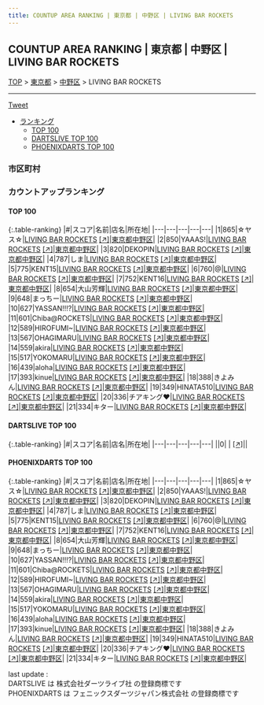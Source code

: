 ```yaml
---
title: COUNTUP AREA RANKING | 東京都 | 中野区 | LIVING BAR ROCKETS
---
```

## COUNTUP AREA RANKING | 東京都 | 中野区 | LIVING BAR ROCKETS

[TOP](/darts/rank/) > [東京都](/darts/rank/東京都/) > [中野区](/darts/rank/東京都/中野区/) > LIVING BAR ROCKETS

___

<a href="https://twitter.com/share?ref_src=twsrc%5Etfw" data-text="COUNTUP AREA RANKING | 東京都中野区LIVING BAR ROCKETS" class="twitter-share-button" data-hashtags="DARTSLIVE,PHOENIXDARTS,darts,ダーツ" data-show-count="false">Tweet</a>

* [ランキング](#カウントアップランキング)
    * [TOP 100](#top-100)
    * [DARTSLIVE TOP 100](#dartslive-top-100)
    * [PHOENIXDARTS TOP 100](#phoenixdarts-top-100)

### 市区町村

<ul>

</ul>

### カウントアップランキング

#### TOP 100



{:.table-ranking}
|#|スコア|名前|店名|所在地|
|---|---|---|---|---|
|1|865|<span class="rank-name-pd">☆ヤス☆</span>|<a href="/darts/rank/shops/52563.html">LIVING BAR ROCKETS</a> <a href="https://vs.phoenixdarts.com/jp/shop/shopDetailInfo/s_52563?s_seq=52563">[↗]</a>|<a href="/darts/rank/東京都/中野区">東京都中野区</a>|
|2|850|<span class="rank-name-pd">YAAAS!</span>|<a href="/darts/rank/shops/52563.html">LIVING BAR ROCKETS</a> <a href="https://vs.phoenixdarts.com/jp/shop/shopDetailInfo/s_52563?s_seq=52563">[↗]</a>|<a href="/darts/rank/東京都/中野区">東京都中野区</a>|
|3|820|<span class="rank-name-pd">DEKOPIN</span>|<a href="/darts/rank/shops/52563.html">LIVING BAR ROCKETS</a> <a href="https://vs.phoenixdarts.com/jp/shop/shopDetailInfo/s_52563?s_seq=52563">[↗]</a>|<a href="/darts/rank/東京都/中野区">東京都中野区</a>|
|4|787|<span class="rank-name-pd">しま</span>|<a href="/darts/rank/shops/52563.html">LIVING BAR ROCKETS</a> <a href="https://vs.phoenixdarts.com/jp/shop/shopDetailInfo/s_52563?s_seq=52563">[↗]</a>|<a href="/darts/rank/東京都/中野区">東京都中野区</a>|
|5|775|<span class="rank-name-pd">KENT15</span>|<a href="/darts/rank/shops/52563.html">LIVING BAR ROCKETS</a> <a href="https://vs.phoenixdarts.com/jp/shop/shopDetailInfo/s_52563?s_seq=52563">[↗]</a>|<a href="/darts/rank/東京都/中野区">東京都中野区</a>|
|6|760|<span class="rank-name-pd">@</span>|<a href="/darts/rank/shops/52563.html">LIVING BAR ROCKETS</a> <a href="https://vs.phoenixdarts.com/jp/shop/shopDetailInfo/s_52563?s_seq=52563">[↗]</a>|<a href="/darts/rank/東京都/中野区">東京都中野区</a>|
|7|752|<span class="rank-name-pd">KENT16</span>|<a href="/darts/rank/shops/52563.html">LIVING BAR ROCKETS</a> <a href="https://vs.phoenixdarts.com/jp/shop/shopDetailInfo/s_52563?s_seq=52563">[↗]</a>|<a href="/darts/rank/東京都/中野区">東京都中野区</a>|
|8|654|<span class="rank-name-pd">大山芳輝</span>|<a href="/darts/rank/shops/52563.html">LIVING BAR ROCKETS</a> <a href="https://vs.phoenixdarts.com/jp/shop/shopDetailInfo/s_52563?s_seq=52563">[↗]</a>|<a href="/darts/rank/東京都/中野区">東京都中野区</a>|
|9|648|<span class="rank-name-pd">まっちー</span>|<a href="/darts/rank/shops/52563.html">LIVING BAR ROCKETS</a> <a href="https://vs.phoenixdarts.com/jp/shop/shopDetailInfo/s_52563?s_seq=52563">[↗]</a>|<a href="/darts/rank/東京都/中野区">東京都中野区</a>|
|10|627|<span class="rank-name-pd">YASSAN!!!?</span>|<a href="/darts/rank/shops/52563.html">LIVING BAR ROCKETS</a> <a href="https://vs.phoenixdarts.com/jp/shop/shopDetailInfo/s_52563?s_seq=52563">[↗]</a>|<a href="/darts/rank/東京都/中野区">東京都中野区</a>|
|11|601|<span class="rank-name-pd">Chiba@ROCKETS</span>|<a href="/darts/rank/shops/52563.html">LIVING BAR ROCKETS</a> <a href="https://vs.phoenixdarts.com/jp/shop/shopDetailInfo/s_52563?s_seq=52563">[↗]</a>|<a href="/darts/rank/東京都/中野区">東京都中野区</a>|
|12|589|<span class="rank-name-pd">HIROFUMI~</span>|<a href="/darts/rank/shops/52563.html">LIVING BAR ROCKETS</a> <a href="https://vs.phoenixdarts.com/jp/shop/shopDetailInfo/s_52563?s_seq=52563">[↗]</a>|<a href="/darts/rank/東京都/中野区">東京都中野区</a>|
|13|567|<span class="rank-name-pd">OHAGIMARU</span>|<a href="/darts/rank/shops/52563.html">LIVING BAR ROCKETS</a> <a href="https://vs.phoenixdarts.com/jp/shop/shopDetailInfo/s_52563?s_seq=52563">[↗]</a>|<a href="/darts/rank/東京都/中野区">東京都中野区</a>|
|14|559|<span class="rank-name-pd">akira</span>|<a href="/darts/rank/shops/52563.html">LIVING BAR ROCKETS</a> <a href="https://vs.phoenixdarts.com/jp/shop/shopDetailInfo/s_52563?s_seq=52563">[↗]</a>|<a href="/darts/rank/東京都/中野区">東京都中野区</a>|
|15|517|<span class="rank-name-pd">YOKOMARU</span>|<a href="/darts/rank/shops/52563.html">LIVING BAR ROCKETS</a> <a href="https://vs.phoenixdarts.com/jp/shop/shopDetailInfo/s_52563?s_seq=52563">[↗]</a>|<a href="/darts/rank/東京都/中野区">東京都中野区</a>|
|16|439|<span class="rank-name-pd">aloha</span>|<a href="/darts/rank/shops/52563.html">LIVING BAR ROCKETS</a> <a href="https://vs.phoenixdarts.com/jp/shop/shopDetailInfo/s_52563?s_seq=52563">[↗]</a>|<a href="/darts/rank/東京都/中野区">東京都中野区</a>|
|17|393|<span class="rank-name-pd">kinue</span>|<a href="/darts/rank/shops/52563.html">LIVING BAR ROCKETS</a> <a href="https://vs.phoenixdarts.com/jp/shop/shopDetailInfo/s_52563?s_seq=52563">[↗]</a>|<a href="/darts/rank/東京都/中野区">東京都中野区</a>|
|18|388|<span class="rank-name-pd">きよみん</span>|<a href="/darts/rank/shops/52563.html">LIVING BAR ROCKETS</a> <a href="https://vs.phoenixdarts.com/jp/shop/shopDetailInfo/s_52563?s_seq=52563">[↗]</a>|<a href="/darts/rank/東京都/中野区">東京都中野区</a>|
|19|349|<span class="rank-name-pd">HINATA510</span>|<a href="/darts/rank/shops/52563.html">LIVING BAR ROCKETS</a> <a href="https://vs.phoenixdarts.com/jp/shop/shopDetailInfo/s_52563?s_seq=52563">[↗]</a>|<a href="/darts/rank/東京都/中野区">東京都中野区</a>|
|20|336|<span class="rank-name-pd">チアキング❤️</span>|<a href="/darts/rank/shops/52563.html">LIVING BAR ROCKETS</a> <a href="https://vs.phoenixdarts.com/jp/shop/shopDetailInfo/s_52563?s_seq=52563">[↗]</a>|<a href="/darts/rank/東京都/中野区">東京都中野区</a>|
|21|334|<span class="rank-name-pd">キター</span>|<a href="/darts/rank/shops/52563.html">LIVING BAR ROCKETS</a> <a href="https://vs.phoenixdarts.com/jp/shop/shopDetailInfo/s_52563?s_seq=52563">[↗]</a>|<a href="/darts/rank/東京都/中野区">東京都中野区</a>|


#### DARTSLIVE TOP 100



{:.table-ranking}
|#|スコア|名前|店名|所在地|
|---|---|---|---|---|
||0|<span class="rank-name-dl"> </span>|<a href="/darts/rank/shops/.html"></a> <a href="">[↗]</a>|<a href="/darts/rank//"></a>|


#### PHOENIXDARTS TOP 100



{:.table-ranking}
|#|スコア|名前|店名|所在地|
|---|---|---|---|---|
|1|865|<span class="rank-name-pd">☆ヤス☆</span>|<a href="/darts/rank/shops/52563.html">LIVING BAR ROCKETS</a> <a href="https://vs.phoenixdarts.com/jp/shop/shopDetailInfo/s_52563?s_seq=52563">[↗]</a>|<a href="/darts/rank/東京都/中野区">東京都中野区</a>|
|2|850|<span class="rank-name-pd">YAAAS!</span>|<a href="/darts/rank/shops/52563.html">LIVING BAR ROCKETS</a> <a href="https://vs.phoenixdarts.com/jp/shop/shopDetailInfo/s_52563?s_seq=52563">[↗]</a>|<a href="/darts/rank/東京都/中野区">東京都中野区</a>|
|3|820|<span class="rank-name-pd">DEKOPIN</span>|<a href="/darts/rank/shops/52563.html">LIVING BAR ROCKETS</a> <a href="https://vs.phoenixdarts.com/jp/shop/shopDetailInfo/s_52563?s_seq=52563">[↗]</a>|<a href="/darts/rank/東京都/中野区">東京都中野区</a>|
|4|787|<span class="rank-name-pd">しま</span>|<a href="/darts/rank/shops/52563.html">LIVING BAR ROCKETS</a> <a href="https://vs.phoenixdarts.com/jp/shop/shopDetailInfo/s_52563?s_seq=52563">[↗]</a>|<a href="/darts/rank/東京都/中野区">東京都中野区</a>|
|5|775|<span class="rank-name-pd">KENT15</span>|<a href="/darts/rank/shops/52563.html">LIVING BAR ROCKETS</a> <a href="https://vs.phoenixdarts.com/jp/shop/shopDetailInfo/s_52563?s_seq=52563">[↗]</a>|<a href="/darts/rank/東京都/中野区">東京都中野区</a>|
|6|760|<span class="rank-name-pd">@</span>|<a href="/darts/rank/shops/52563.html">LIVING BAR ROCKETS</a> <a href="https://vs.phoenixdarts.com/jp/shop/shopDetailInfo/s_52563?s_seq=52563">[↗]</a>|<a href="/darts/rank/東京都/中野区">東京都中野区</a>|
|7|752|<span class="rank-name-pd">KENT16</span>|<a href="/darts/rank/shops/52563.html">LIVING BAR ROCKETS</a> <a href="https://vs.phoenixdarts.com/jp/shop/shopDetailInfo/s_52563?s_seq=52563">[↗]</a>|<a href="/darts/rank/東京都/中野区">東京都中野区</a>|
|8|654|<span class="rank-name-pd">大山芳輝</span>|<a href="/darts/rank/shops/52563.html">LIVING BAR ROCKETS</a> <a href="https://vs.phoenixdarts.com/jp/shop/shopDetailInfo/s_52563?s_seq=52563">[↗]</a>|<a href="/darts/rank/東京都/中野区">東京都中野区</a>|
|9|648|<span class="rank-name-pd">まっちー</span>|<a href="/darts/rank/shops/52563.html">LIVING BAR ROCKETS</a> <a href="https://vs.phoenixdarts.com/jp/shop/shopDetailInfo/s_52563?s_seq=52563">[↗]</a>|<a href="/darts/rank/東京都/中野区">東京都中野区</a>|
|10|627|<span class="rank-name-pd">YASSAN!!!?</span>|<a href="/darts/rank/shops/52563.html">LIVING BAR ROCKETS</a> <a href="https://vs.phoenixdarts.com/jp/shop/shopDetailInfo/s_52563?s_seq=52563">[↗]</a>|<a href="/darts/rank/東京都/中野区">東京都中野区</a>|
|11|601|<span class="rank-name-pd">Chiba@ROCKETS</span>|<a href="/darts/rank/shops/52563.html">LIVING BAR ROCKETS</a> <a href="https://vs.phoenixdarts.com/jp/shop/shopDetailInfo/s_52563?s_seq=52563">[↗]</a>|<a href="/darts/rank/東京都/中野区">東京都中野区</a>|
|12|589|<span class="rank-name-pd">HIROFUMI~</span>|<a href="/darts/rank/shops/52563.html">LIVING BAR ROCKETS</a> <a href="https://vs.phoenixdarts.com/jp/shop/shopDetailInfo/s_52563?s_seq=52563">[↗]</a>|<a href="/darts/rank/東京都/中野区">東京都中野区</a>|
|13|567|<span class="rank-name-pd">OHAGIMARU</span>|<a href="/darts/rank/shops/52563.html">LIVING BAR ROCKETS</a> <a href="https://vs.phoenixdarts.com/jp/shop/shopDetailInfo/s_52563?s_seq=52563">[↗]</a>|<a href="/darts/rank/東京都/中野区">東京都中野区</a>|
|14|559|<span class="rank-name-pd">akira</span>|<a href="/darts/rank/shops/52563.html">LIVING BAR ROCKETS</a> <a href="https://vs.phoenixdarts.com/jp/shop/shopDetailInfo/s_52563?s_seq=52563">[↗]</a>|<a href="/darts/rank/東京都/中野区">東京都中野区</a>|
|15|517|<span class="rank-name-pd">YOKOMARU</span>|<a href="/darts/rank/shops/52563.html">LIVING BAR ROCKETS</a> <a href="https://vs.phoenixdarts.com/jp/shop/shopDetailInfo/s_52563?s_seq=52563">[↗]</a>|<a href="/darts/rank/東京都/中野区">東京都中野区</a>|
|16|439|<span class="rank-name-pd">aloha</span>|<a href="/darts/rank/shops/52563.html">LIVING BAR ROCKETS</a> <a href="https://vs.phoenixdarts.com/jp/shop/shopDetailInfo/s_52563?s_seq=52563">[↗]</a>|<a href="/darts/rank/東京都/中野区">東京都中野区</a>|
|17|393|<span class="rank-name-pd">kinue</span>|<a href="/darts/rank/shops/52563.html">LIVING BAR ROCKETS</a> <a href="https://vs.phoenixdarts.com/jp/shop/shopDetailInfo/s_52563?s_seq=52563">[↗]</a>|<a href="/darts/rank/東京都/中野区">東京都中野区</a>|
|18|388|<span class="rank-name-pd">きよみん</span>|<a href="/darts/rank/shops/52563.html">LIVING BAR ROCKETS</a> <a href="https://vs.phoenixdarts.com/jp/shop/shopDetailInfo/s_52563?s_seq=52563">[↗]</a>|<a href="/darts/rank/東京都/中野区">東京都中野区</a>|
|19|349|<span class="rank-name-pd">HINATA510</span>|<a href="/darts/rank/shops/52563.html">LIVING BAR ROCKETS</a> <a href="https://vs.phoenixdarts.com/jp/shop/shopDetailInfo/s_52563?s_seq=52563">[↗]</a>|<a href="/darts/rank/東京都/中野区">東京都中野区</a>|
|20|336|<span class="rank-name-pd">チアキング❤️</span>|<a href="/darts/rank/shops/52563.html">LIVING BAR ROCKETS</a> <a href="https://vs.phoenixdarts.com/jp/shop/shopDetailInfo/s_52563?s_seq=52563">[↗]</a>|<a href="/darts/rank/東京都/中野区">東京都中野区</a>|
|21|334|<span class="rank-name-pd">キター</span>|<a href="/darts/rank/shops/52563.html">LIVING BAR ROCKETS</a> <a href="https://vs.phoenixdarts.com/jp/shop/shopDetailInfo/s_52563?s_seq=52563">[↗]</a>|<a href="/darts/rank/東京都/中野区">東京都中野区</a>|


<div class="footer border-top border-gray-light mt-5 pt-3 text-right text-gray">
    last update : <span style="font-weight: italic" id="foot_last_modified"></span><br />
    DARTSLIVE は 株式会社ダーツライブ社 の登録商標です<br />
    PHOENIXDARTS は フェニックスダーツジャパン株式会社 の登録商標です<br />
</div>

<script src="https://cdnjs.cloudflare.com/ajax/libs/jquery.tablesorter/2.31.3/js/jquery.tablesorter.min.js" integrity="sha512-qzgd5cYSZcosqpzpn7zF2ZId8f/8CHmFKZ8j7mU4OUXTNRd5g+ZHBPsgKEwoqxCtdQvExE5LprwwPAgoicguNg==" crossorigin="anonymous" referrerpolicy="no-referrer"></script>
<link rel="stylesheet" href="https://cdnjs.cloudflare.com/ajax/libs/jquery.tablesorter/2.31.3/css/theme.default.min.css" integrity="sha512-wghhOJkjQX0Lh3NSWvNKeZ0ZpNn+SPVXX1Qyc9OCaogADktxrBiBdKGDoqVUOyhStvMBmJQ8ZdMHiR3wuEq8+w==" crossorigin="anonymous" referrerpolicy="no-referrer" />
<script>
$(function() {
    $(".table-ranking").tablesorter({sortList:[[0, 0]]});
    $("#foot_last_modified").text(formatDate(new Date(document.lastModified), 'yyyy-MM-dd HH:mm:ss'));
});
</script>

<script async src="https://platform.twitter.com/widgets.js" charset="utf-8"></script>